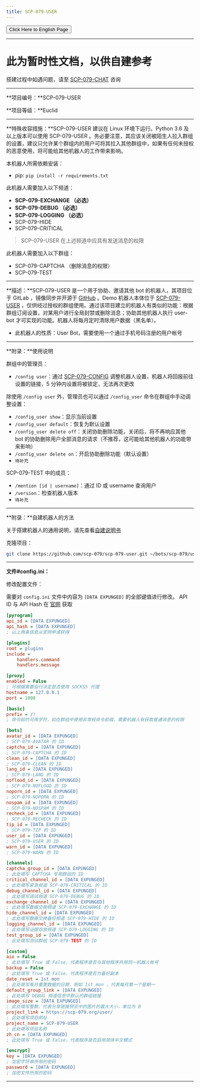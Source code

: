 ```yaml
---
title: SCP-079-USER
---
```


<link rel="stylesheet" href="/css/chinese.css">
<button onmouseover="PlaySound('totop1')" onmouseout="StopSound('totop1')" onclick="window.location.href = '/user/';" class="en">Click Here to English Page</button>

---

# 此为暂时性文档，以供自建参考

搭建过程中如遇问题，请至 [SCP-079-CHAT](https://t.me/SCP_079_CHAT) 咨询

---

**项目编号：**SCP-079-USER

**项目等级：**Euclid

---

**特殊收容措施：**SCP-079-USER 建议在 Linux 环境下运行。Python 3.6 及以上版本可以使用 SCP-079-USER 。务必要注意，其应该关闭被陌生人拉入群组的设置，建议只允许某个群组内的用户可将其拉入其他群组中，如果有任何未授权的恶意使用，将可能给其他机器人的工作带来影响。

本机器人所需依赖安装：

- pip: `pip install -r requirements.txt`

此机器人需要加入以下频道：

- **SCP-079-EXCHANGE （必选）**
- **SCP-079-DEBUG （必选）**
- **SCP-079-LOGGING （必选）**
- SCP-079-HIDE
- SCP-079-CRITICAL

> SCP-079-USER 在上述频道中应具有发送消息的权限

此机器人需要加入以下群组：

- SCP-079-CAPTCHA （删除消息的权限）
- SCP-079-TEST

---

**描述：**SCP-079-USER 是一个用于协助、邀请其他 bot 的机器人，其项目位于 GitLab ，镜像同步并开源于 <a href="https://github.com/scp-079/scp-079-user" target="_blank">GitHub</a> 。Demo 机器人本体位于 <a href="https://t.me/SCP_079_USER_BOT" class="079" target="_blank">SCP-079-USER</a> ，仅供经过授权的群组使用。通过该项目建立的机器人有类似的功能：根据群组订阅设置，对某用户进行全局封禁或删除消息；协助其他机器人执行 user-bot 才可实现的功能。机器人将每月定时清除用户数据（黑名单）。

- 此机器人的性质：User Bot，需要使用一个通过手机号码注册的用户帐号

---

**附录：**使用说明

群组中的管理员：

- `/config user`：通过 [SCP-079-CONFIG](/config/) 调整机器人设置，机器人将回报前往设置的链接，5 分钟内设置将被锁定，无法再次更改

除使用 `/config user` 外，管理员也可以通过 `/config_user` 命令在群组中手动调整设置：

- `/config_user show`：显示当前设置
- `/config_user default`：恢复为默认设置
- `/config_user delete off`：关闭协助删除功能，关闭后，将不再响应其他 bot 的协助删除用户全部消息的请求（不推荐，这可能给其他机器人的功能带来影响）
- `/config_user delete on`：开启协助删除功能（默认设置） 
- `待补充`

SCP-079-TEST 中的成员：

- `/mention [id | username]`：通过 ID 或 username 查询用户
- `/version`：检查机器人版本
- `待补充`

---

**附录：**自建机器人的方法

关于搭建机器人的通用说明，请先查看<a href="/how-zh/" target="_blank">自建说明书</a>

克隆项目：

```bash
git clone https://github.com/scp-079/scp-079-user.git ~/bots/scp-079/user
```

---

**文件#config.ini：**

修改配置文件：

需要对 `config.ini` 文件中内容为 `[DATA EXPUNGED]` 的全部键值进行修改。 API ID 与 API Hash 在 <a href="https://my.telegram.org" target="_blank">官网</a> 获取

```ini
[pyrogram]
api_id = [DATA EXPUNGED]
api_hash = [DATA EXPUNGED]
; 以上两条信息从官网申请获得

[plugins]
root = plugins
include =
    handlers.command
    handlers.message

[proxy]
enabled = False
; 可根据需要自行决定是否使用 SOCKS5 代理
hostname = 127.0.0.1
port = 1080

[basic]
prefix = /!
; 命令前的可用字符，如在群组中使用非常规命令前缀，需要机器人有获取普通消息的权限

[bots]
avatar_id = [DATA EXPUNGED]
; SCP-079-AVATAR 的 ID
captcha_id = [DATA EXPUNGED]
; SCP-079-CAPTCHA 的 ID
clean_id = [DATA EXPUNGED]
; SCP-079-CLEAN 的 ID
lang_id = [DATA EXPUNGED]
; SCP-079-LANG 的 ID
noflood_id = [DATA EXPUNGED]
; SCP-079-NOFLOOD 的 ID
noporn_id = [DATA EXPUNGED]
; SCP-079-NOPORN 的 ID
nospam_id = [DATA EXPUNGED]
; SCP-079-NOSPAM 的 ID
recheck_id = [DATA EXPUNGED]
; SCP-079-RECHECK 的 ID
tip_id = [DATA EXPUNGED]
; SCP-079-TIP 的 ID
user_id = [DATA EXPUNGED]
; SCP-079-USER 的 ID
warn_id = [DATA EXPUNGED]
; SCP-079-WARN 的 ID

[channels]
captcha_group_id = [DATA EXPUNGED]
; 此处填写 CAPTCHA 专用群组的 ID
critical_channel_id = [DATA EXPUNGED]
; 此处填写紧急频道 SCP-079-CRITICAL 的 ID
debug_channel_id = [DATA EXPUNGED]
; 此处填写调试频道 SCP-079-DEBUG 的 ID
exchange_channel_id = [DATA EXPUNGED]
; 此处填写数据交换频道 SCP-079-EXCHANGE 的 ID
hide_channel_id = [DATA EXPUNGED]
; 此处填写数据交换备份频道 SCP-079-HIDE 的 ID
logging_channel_id = [DATA EXPUNGED]
; 此处填写证据存放频道 SCP-079-LOGGING 的 ID
test_group_id = [DATA EXPUNGED]
; 此处填写测试群组 SCP-079-TEST 的 ID

[custom]
aio = False
; 此处填写 True 或 False，代表程序是否与其他程序共用同一机器人帐号
backup = False
; 此处填写 True 或 False，代表程序是否为备份副本
date_reset = 1st mon
; 此处填写每月重置数据的日期，例如 1st mon ，代表每月第一个星期一
default_group_link = [DATA EXPUNGED]
; 此处填写 DEBUG 频道信息中默认的群组链接
image_size = [DATA EXPUNGED]
; 此处填写整数，代表分享链接预览中的图片的最大大小，单位为 B
project_link = https://scp-079.org/user/
; 此处填写项目网址
project_name = SCP-079-USER
; 此处填写项目名称
zh_cn = [DATA EXPUNGED]
; 此处填写 True 或 False，代表程序是否启用简体中文模式

[encrypt]
key = [DATA EXPUNGED]
; 加密字符串所用的密码
password = [DATA EXPUNGED]
; 加密文件所用的密码
```

---

<audio src="/audio/door/dooropenpage.ogg" autoplay></audio>
<audio id="dooropen079" src="/audio/door/dooropen079.ogg"/>
